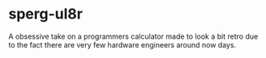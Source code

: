 # sperg-ul8r

A obsessive take on a programmers calculator made to look a bit retro due to the fact there are very few hardware engineers around now days. 
